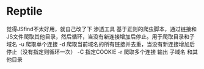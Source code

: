 # Reptile
觉得JSfind不太好用，就自己改了下
渗透工具
基于正则的爬虫脚本，通过链接和JS文件爬取其他目录，然后循环，当没有新连接增加后停止。用于爬取目录和子域名
-u 爬取单个连接
-d 爬取当前域名的所有链接并去重，当没有新连接增加后停止（没有指定则循环一次）
-C 指定COOKIE
-r 爬取多个连接
输出 子域名 和其他目录
